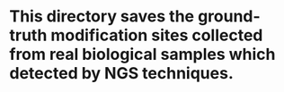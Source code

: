 # This directory saves the ground-truth modification sites collected from real biological samples which detected by NGS techniques.
